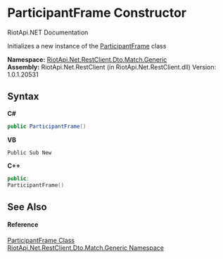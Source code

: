 # ParticipantFrame Constructor 
RiotApi.NET Documentation 

Initializes a new instance of the <a href="ee710fd4-42fc-35ce-4c00-e276209fa8bc">ParticipantFrame</a> class

**Namespace:**&nbsp;<a href="f4767f78-ec21-8fc9-5619-34d53bfe8e2e">RiotApi.Net.RestClient.Dto.Match.Generic</a><br />**Assembly:**&nbsp;RiotApi.Net.RestClient (in RiotApi.Net.RestClient.dll) Version: 1.0.1.20531

## Syntax

**C#**<br />
``` C#
public ParticipantFrame()
```

**VB**<br />
``` VB
Public Sub New
```

**C++**<br />
``` C++
public:
ParticipantFrame()
```


## See Also


#### Reference
<a href="ee710fd4-42fc-35ce-4c00-e276209fa8bc">ParticipantFrame Class</a><br /><a href="f4767f78-ec21-8fc9-5619-34d53bfe8e2e">RiotApi.Net.RestClient.Dto.Match.Generic Namespace</a><br />